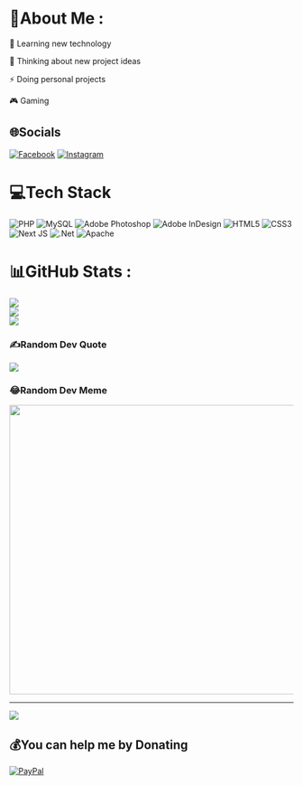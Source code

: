 # 💫About Me :

🧠 Learning new technology

🤔 Thinking about new project ideas

⚡️ Doing personal projects

🎮 Gaming


## 🌐Socials
[![Facebook](https://img.shields.io/badge/Facebook-%231877F2.svg?logo=Facebook&logoColor=white)](https://facebook.com/https://www.facebook.com/DaoAnhTuanOfficial) [![Instagram](https://img.shields.io/badge/Instagram-%23E4405F.svg?logo=Instagram&logoColor=white)](https://instagram.com/https://www.instagram.com/tuando.01/) 

# 💻Tech Stack
![PHP](https://img.shields.io/badge/php-%23777BB4.svg?style=plastic&logo=php&logoColor=white) ![MySQL](https://img.shields.io/badge/mysql-%2300f.svg?style=plastic&logo=mysql&logoColor=white) ![Adobe Photoshop](https://img.shields.io/badge/adobephotoshop-%2331A8FF.svg?style=plastic&logo=adobephotoshop&logoColor=white) ![Adobe InDesign](https://img.shields.io/badge/Adobe%20InDesign-49021F?style=plastic&logo=adobeindesign&logoColor=white) ![HTML5](https://img.shields.io/badge/html5-%23E34F26.svg?style=plastic&logo=html5&logoColor=white) ![CSS3](https://img.shields.io/badge/css3-%231572B6.svg?style=plastic&logo=css3&logoColor=white) ![Next JS](https://img.shields.io/badge/Next-black?style=plastic&logo=next.js&logoColor=white) ![.Net](https://img.shields.io/badge/.NET-5C2D91?style=plastic&logo=.net&logoColor=white) ![Apache](https://img.shields.io/badge/apache-%23D42029.svg?style=plastic&logo=apache&logoColor=white)
# 📊GitHub Stats :
![](https://github-readme-stats.vercel.app/api?username=tuando042001&theme=radical&hide_border=false&include_all_commits=false&count_private=false)<br/>
![](https://github-readme-streak-stats.herokuapp.com/?user=tuando042001&theme=radical&hide_border=false)<br/>
![](https://github-readme-stats.vercel.app/api/top-langs/?username=tuando042001&theme=radical&hide_border=false&include_all_commits=false&count_private=false&layout=compact)

### ✍️Random Dev Quote
![](https://quotes-github-readme.vercel.app/api?type=horizontal&theme=radical)

### 😂Random Dev Meme
<img src="https://random-memer.herokuapp.com/" width="512px"/>

---
[![](https://visitcount.itsvg.in/api?id=tuando042001&icon=0&color=0)](https://visitcount.itsvg.in)

  ## 💰You can help me by Donating
  [![PayPal](https://img.shields.io/badge/PayPal-00457C?style=for-the-badge&logo=paypal&logoColor=white)](https://paypal.me/https://www.paypal.me/tuando01) 

  <!-- Proudly created with GPRM ( https://gprm.itsvg.in ) -->
  
